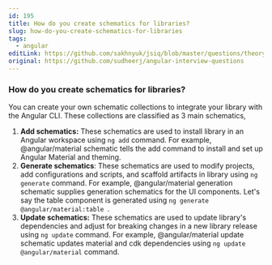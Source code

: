 ```yaml
---
id: 195
title: How do you create schematics for libraries?
slug: how-do-you-create-schematics-for-libraries
tags:
  - angular
editLink: https://github.com/sakhnyuk/jsiq/blob/master/questions/theory/angular/195.md
original: https://github.com/sudheerj/angular-interview-questions
---
```


### How do you create schematics for libraries?

You can create your own schematic collections to integrate your library with the Angular CLI. These collections are classified as 3 main schematics,

1. **Add schematics:** These schematics are used to install library in an Angular workspace using `ng add` command. For example, @angular/material schematic tells the add command to install and set up Angular Material and theming.
2. **Generate schematics**: These schematics are used to modify projects, add configurations and scripts, and scaffold artifacts in library using `ng generate` command. For example, @angular/material generation schematic supplies generation schematics for the UI components. Let's say the table component is generated using `ng generate @angular/material:table `.
3. **Update schematics:** These schematics are used to update library's dependencies and adjust for breaking changes in a new library release using `ng update` command. For example, @angular/material update schematic updates material and cdk dependencies using `ng update @angular/material` command.